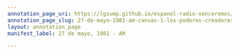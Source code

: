 ```yaml
---
annotation_page_uri: https://lgsump.github.io/espanol-radio-venceremos/annotations/27-de-mayo-1981-am-canvas-1-los-poderes-creadores-del-pueblo.json
annotation_page_slug: 27-de-mayo-1981-am-canvas-1-los-poderes-creadores-del-pueblo
layout: annotation_page
manifest_label: 27 de mayo, 1981 - AM

---
```

